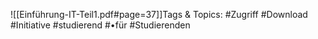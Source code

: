 
![[Einführung-IT-Teil1.pdf#page=37]]Tags & Topics:
   #Zugriff
   #Download
   #Initiative
   #studierend
   #•für
   #Studierenden